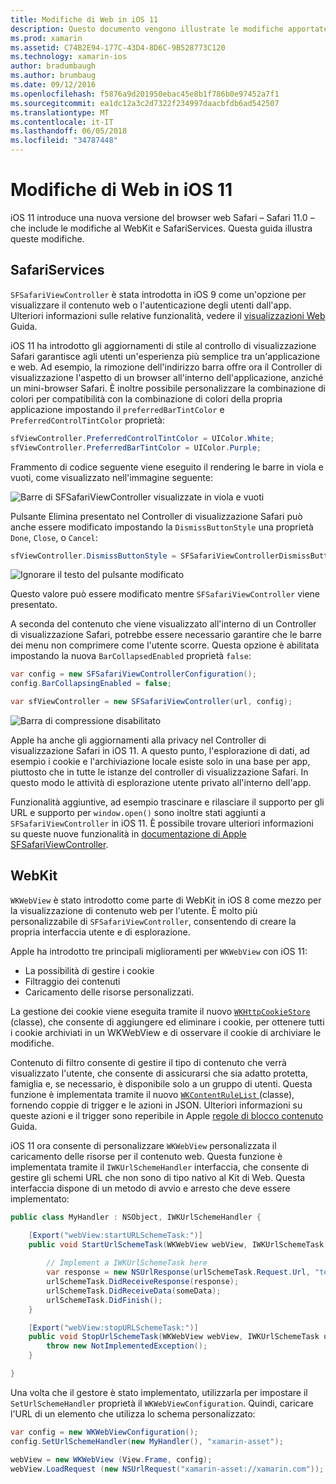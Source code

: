 ```yaml
---
title: Modifiche di Web in iOS 11
description: Questo documento vengono illustrate le modifiche apportate a WebKit e framework di servizi di Safari in iOS 11. Viene descritto come lavorare con gli aggiornamenti in SFSafariViewController e sulle nuove funzionalità in WKWebView di stile.
ms.prod: xamarin
ms.assetid: C74B2E94-177C-43D4-8D6C-9B528773C120
ms.technology: xamarin-ios
author: bradumbaugh
ms.author: brumbaug
ms.date: 09/12/2016
ms.openlocfilehash: f5876a9d201950ebac45e8b1f786b0e97452a7f1
ms.sourcegitcommit: ea1dc12a3c2d7322f234997daacbfdb6ad542507
ms.translationtype: MT
ms.contentlocale: it-IT
ms.lasthandoff: 06/05/2018
ms.locfileid: "34787448"
---
```

# <a name="web-changes-in-ios-11"></a>Modifiche di Web in iOS 11

iOS 11 introduce una nuova versione del browser web Safari – Safari 11.0 – che include le modifiche al WebKit e SafariServices. Questa guida illustra queste modifiche.

## <a name="safariservices"></a>SafariServices

`SFSafariViewController` è stata introdotta in iOS 9 come un'opzione per visualizzare il contenuto web o l'autenticazione degli utenti dall'app. Ulteriori informazioni sulle relative funzionalità, vedere il [visualizzazioni Web](~/ios/user-interface/controls/uiwebview.md#safariviewcontroller) Guida.

iOS 11 ha introdotto gli aggiornamenti di stile al controllo di visualizzazione Safari garantisce agli utenti un'esperienza più semplice tra un'applicazione e web. Ad esempio, la rimozione dell'indirizzo barra offre ora il Controller di visualizzazione l'aspetto di un browser all'interno dell'applicazione, anziché un mini-browser Safari. È inoltre possibile personalizzare la combinazione di colori per compatibilità con la combinazione di colori della propria applicazione impostando il `preferredBarTintColor` e `PreferredControlTintColor` proprietà:

```csharp
sfViewController.PreferredControlTintColor = UIColor.White;
sfViewController.PreferredBarTintColor = UIColor.Purple;
```

Frammento di codice seguente viene eseguito il rendering le barre in viola e vuoti, come visualizzato nell'immagine seguente:

![Barre di SFSafariViewController visualizzate in viola e vuoti](web-images/image1.png)

Pulsante Elimina presentato nel Controller di visualizzazione Safari può anche essere modificato impostando la `DismissButtonStyle` una proprietà `Done`, `Close`, o `Cancel`:

```csharp
sfViewController.DismissButtonStyle = SFSafariViewControllerDismissButtonStyle.Close;
```

![Ignorare il testo del pulsante modificato](web-images/image2.png)

Questo valore può essere modificato mentre `SFSafariViewController` viene presentato.


A seconda del contenuto che viene visualizzato all'interno di un Controller di visualizzazione Safari, potrebbe essere necessario garantire che le barre dei menu non comprimere come l'utente scorre. Questa opzione è abilitata impostando la nuova `BarCollapsedEnabled` proprietà `false`:

```csharp
var config = new SFSafariViewControllerConfiguration();
config.BarCollapsingEnabled = false;

var sfViewController = new SFSafariViewController(url, config);
```

![Barra di compressione disabilitato](web-images/image3.png)

Apple ha anche gli aggiornamenti alla privacy nel Controller di visualizzazione Safari in iOS 11. A questo punto, l'esplorazione di dati, ad esempio i cookie e l'archiviazione locale esiste solo in una base per app, piuttosto che in tutte le istanze del controller di visualizzazione Safari. In questo modo le attività di esplorazione utente privato all'interno dell'app.

Funzionalità aggiuntive, ad esempio trascinare e rilasciare il supporto per gli URL e supporto per `window.open()` sono inoltre stati aggiunti a `SFSafariViewController` in iOS 11. È possibile trovare ulteriori informazioni su queste nuove funzionalità in [documentazione di Apple SFSafariViewController](https://developer.apple.com/documentation/safariservices/sfsafariviewcontroller?changes=latest_minor).


## <a name="webkit"></a>WebKit

`WKWebView` è stato introdotto come parte di WebKit in iOS 8 come mezzo per la visualizzazione di contenuto web per l'utente. È molto più personalizzabile di `SFSafariViewController`, consentendo di creare la propria interfaccia utente e di esplorazione.

Apple ha introdotto tre principali miglioramenti per `WKWebView` con iOS 11: 

- La possibilità di gestire i cookie
- Filtraggio dei contenuti
- Caricamento delle risorse personalizzati. 

La gestione dei cookie viene eseguita tramite il nuovo [ `WKHttpCookieStore` ](https://developer.apple.com/documentation/webkit/wkhttpcookiestore) (classe), che consente di aggiungere ed eliminare i cookie, per ottenere tutti i cookie archiviati in un WKWebView e di osservare il cookie di archiviare le modifiche.

Contenuto di filtro consente di gestire il tipo di contenuto che verrà visualizzato l'utente, che consente di assicurarsi che sia adatto protetta, famiglia e, se necessario, è disponibile solo a un gruppo di utenti. Questa funzione è implementata tramite il nuovo [ `WKContentRuleList` ](https://developer.apple.com/documentation/webkit/wkcontentrulelist) (classe), fornendo coppie di trigger e le azioni in JSON. Ulteriori informazioni su queste azioni e il trigger sono reperibile in Apple [regole di blocco contenuto](https://developer.apple.com/library/content/documentation/Extensions/Conceptual/ContentBlockingRules/Introduction/Introduction.html) Guida.

iOS 11 ora consente di personalizzare `WKWebView` personalizzata il caricamento delle risorse per il contenuto web. Questa funzione è implementata tramite il `IWKUrlSchemeHandler` interfaccia, che consente di gestire gli schemi URL che non sono di tipo nativo al Kit di Web. Questa interfaccia dispone di un metodo di avvio e arresto che deve essere implementato:

```csharp
public class MyHandler : NSObject, IWKUrlSchemeHandler {

    [Export("webView:startURLSchemeTask:")]
    public void StartUrlSchemeTask(WKWebView webView, IWKUrlSchemeTask urlSchemeTask){
        
        // Implement a IWKUrlSchemeTask here
        var response = new NSUrlResponse(urlSchemeTask.Request.Url, "text/html", ContentLength, null);
        urlSchemeTask.DidReceiveResponse(response);
        urlSchemeTask.DidReceiveData(someData);
        urlSchemeTask.DidFinish();
    }

    [Export("webView:stopURLSchemeTask:")]
    public void StopUrlSchemeTask(WKWebView webView, IWKUrlSchemeTask urlSchemeTask){
        throw new NotImplementedException();
    }

}
``` 

Una volta che il gestore è stato implementato, utilizzarla per impostare il `SetUrlSchemeHandler` proprietà il `WKWebViewConfiguration`. Quindi, caricare l'URL di un elemento che utilizza lo schema personalizzato:

```csharp
var config = new WKWebViewConfiguration();
config.SetUrlSchemeHandler(new MyHandler(), "xamarin-asset");

webView = new WKWebView (View.Frame, config);
webView.LoadRequest (new NSUrlRequest("xamarin-asset://xamarin.com"));
```

